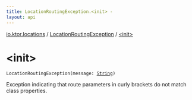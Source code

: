 ```yaml
---
title: LocationRoutingException.<init> - 
layout: api
---
```


<div class='api-docs-breadcrumbs'><a href="../index.html">io.ktor.locations</a> / <a href="index.html">LocationRoutingException</a> / <a href="./-init-.html">&lt;init&gt;</a></div>

# &lt;init&gt;

<div class="signature"><code><span class="identifier">LocationRoutingException</span><span class="symbol">(</span><span class="parameterName" id="io.ktor.locations.LocationRoutingException$<init>(kotlin.String)/message">message</span><span class="symbol">:</span>&nbsp;<a href="https://kotlinlang.org/api/latest/jvm/stdlib/kotlin/-string/index.html"><span class="identifier">String</span></a><span class="symbol">)</span></code></div>

Exception indicating that route parameters in curly brackets do not match class properties.

